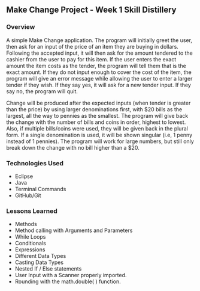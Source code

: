 ## Make Change Project - Week 1 Skill Distillery

### Overview

A simple Make Change application.  The program will initially greet the user, then ask for an input of the price of an item they are buying in dollars.  Following the accepted input, it will then ask for the amount tendered to the cashier from the user to pay for this item. If the user enters the exact amount the item costs as the tender, the program will tell them that is the exact amount.  If they do not input enough to cover the cost of the item, the program will give an error message while allowing the user to enter a larger tender if they wish.  If they say yes, it will ask for a new tender input.  If they say no, the program will quit.

Change will be produced after the expected inputs (when tender is greater than the price) by using larger denominations first, with $20 bills as the largest, all the way to pennies as the smallest. The program will give back the change with the number of bills and coins in order, highest to lowest.  Also, if multiple bills/coins were used, they will be given back in the plural form.  If a single denomination is used, it will be shown singular (i.e, 1 penny instead of 1 pennies).  The program will work for large numbers, but still only break down the change with no bill higher than a $20.

### Technologies Used

- Eclipse
- Java
- Terminal Commands
- GitHub/Git

### Lessons Learned

- Methods
- Method calling with Arguments and Parameters
- While Loops
- Conditionals
- Expressions
- Different Data Types
- Casting Data Types
- Nested If / Else statements
- User Input with a Scanner properly imported.
- Rounding with the math.double( ) function.
